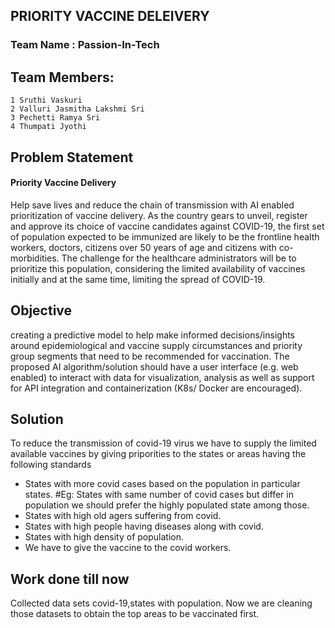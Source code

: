 ## PRIORITY VACCINE DELEIVERY
### Team Name : Passion-In-Tech
## Team Members:
    1 Sruthi Vaskuri
    2 Valluri Jasmitha Lakshmi Sri 
    3 Pechetti Ramya Sri
    4 Thumpati Jyothi

## Problem Statement
  #### Priority Vaccine Delivery
  Help save lives and reduce the chain of transmission
  with AI enabled prioritization of vaccine delivery.
  As the country gears to unveil, register and approve its
  choice of vaccine candidates against COVID-19, the first
  set of population expected to be immunized are likely to
  be the frontline health workers, doctors, citizens over 50
  years of age and citizens with co-morbidities. The
  challenge for the healthcare administrators will be to
  prioritize this population, considering the limited
  availability of vaccines initially and at the same time,
  limiting the spread of COVID-19.
  
## Objective
  creating a predictive model to help make
  informed decisions/insights around
  epidemiological and vaccine supply
  circumstances and priority group segments that
  need to be recommended for vaccination. The
  proposed AI algorithm/solution should have a
  user interface (e.g. web enabled) to interact with
  data for visualization, analysis as well as support
  for API integration and containerization (K8s/
  Docker are encouraged).
  
## Solution 
  To reduce the transmission of covid-19 virus we have to supply 
  the limited available vaccines by giving priporities to the states or areas 
  having the following standards
  * States with more covid cases based on the population in particular states.
  #Eg: States with same number of covid cases but differ in population we should 
  prefer the highly populated state among those.
  * States with high old agers suffering from covid.
  * States with high people having diseases along with covid.
  * States with high density of population.
  * We have to give the vaccine to the covid workers.
  
## Work done till now
  Collected data sets covid-19,states with population.
  Now we are cleaning those datasets to obtain the top areas to be vaccinated first.
  
   

  
  


